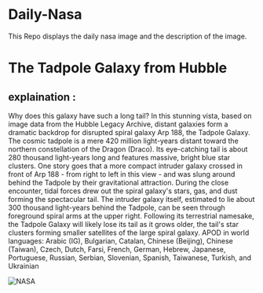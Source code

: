 # Daily-Nasa

This Repo displays the daily nasa image and the description of the image.

<!--NASA-->
# The Tadpole Galaxy from Hubble
## explaination :

Why does this galaxy have such a long tail?  In this stunning vista, based on image data from the Hubble Legacy Archive, distant galaxies form a dramatic backdrop for disrupted spiral galaxy Arp 188, the Tadpole Galaxy. The cosmic tadpole is a mere 420 million light-years distant toward the northern constellation of the Dragon (Draco). Its eye-catching tail is about 280 thousand light-years long and features massive, bright blue star clusters. One story goes that a more compact intruder galaxy crossed in front of Arp 188 - from right to left in this view - and was slung around behind the Tadpole by their gravitational attraction. During the close encounter, tidal forces drew out the spiral galaxy's stars, gas, and dust forming the spectacular tail. The intruder galaxy itself, estimated to lie about 300 thousand light-years behind the Tadpole, can be seen through foreground spiral arms at the upper right. Following its terrestrial namesake, the Tadpole Galaxy will likely lose its tail as it grows older, the tail's star clusters forming smaller satellites of the large spiral galaxy.   APOD in world languages: Arabic (IG), Bulgarian, Catalan, Chinese (Beijing), Chinese (Taiwan), Czech, Dutch, Farsi, French, German, Hebrew, Japanese, Portuguese, Russian, Serbian, Slovenian,  Spanish, Taiwanese, Turkish, and  Ukrainian

![NASA](https://apod.nasa.gov/apod/image/2407/TadpoleGalaxy_HubblePathak_960.jpg)
<!--/NASA-->